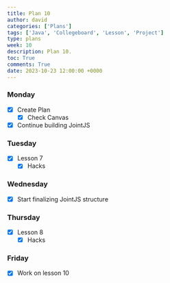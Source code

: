 ```yaml
---
title: Plan 10
author: david
categories: ['Plans']
tags: ['Java', 'Collegeboard', 'Lesson', 'Project']
type: plans
week: 10
description: Plan 10.
toc: True
comments: True
date: 2023-10-23 12:00:00 +0000
---
```


### Monday

- [x] Create Plan
  + [x] Check Canvas
- [x] Continue building JointJS

### Tuesday

- [x] Lesson 7
  - [x] Hacks

### Wednesday

- [x] Start finalizing JointJS structure

### Thursday

- [x] Lesson 8
  - [x] Hacks

### Friday

- [x] Work on lesson 10
